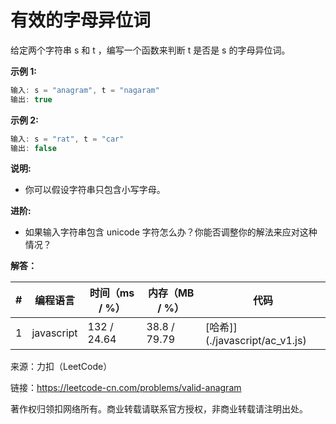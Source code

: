 # 有效的字母异位词

给定两个字符串 s 和 t ，编写一个函数来判断 t 是否是 s 的字母异位词。

**示例 1:**

``` javascript
输入: s = "anagram", t = "nagaram"
输出: true
```

**示例 2:**

``` javascript
输入: s = "rat", t = "car"
输出: false
```

**说明:**

- 你可以假设字符串只包含小写字母。

**进阶:**

- 如果输入字符串包含 unicode 字符怎么办？你能否调整你的解法来应对这种情况？

**解答：**

**#**|**编程语言**|**时间（ms / %）**|**内存（MB / %）**|**代码**
--|--|--|--|--
1|javascript|132 / 24.64|38.8 / 79.79|[哈希]](./javascript/ac_v1.js)

来源：力扣（LeetCode）

链接：https://leetcode-cn.com/problems/valid-anagram

著作权归领扣网络所有。商业转载请联系官方授权，非商业转载请注明出处。
